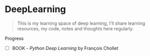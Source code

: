 # DeepLearning

> This is my learning space of deep learning, I'll share learning resources, my code, notes and thoughts here regularly.

Progress

* [ ] BOOK - *Python Deep Learning* by François Chollet

